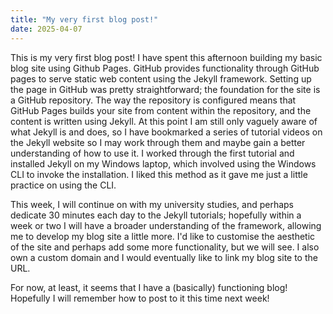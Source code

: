 ```yaml
---
title: "My very first blog post!"
date: 2025-04-07
---
```

This is my very first blog post! I have spent this afternoon building my basic blog site using Github Pages. GitHub provides functionality through GitHub pages to serve static web content using the Jekyll framework. Setting up the page in GitHub was pretty straightforward; the foundation for the site is a GitHub repository. The way the repository is configured means that GitHub Pages builds your site from content within the repository, and the content is written using Jekyll. At this point I am still only vaguely aware of what Jekyll is and does, so I have bookmarked a series of tutorial videos on the Jekyll website so I may work through them and maybe gain a better understanding of how to use it. I worked through the first tutorial and installed Jekyll on my Windows laptop, which involved using the Windows CLI to invoke the installation. I liked this method as it gave me just a little practice on using the CLI.

This week, I will continue on with my university studies, and perhaps dedicate 30 minutes each day to the Jekyll tutorials; hopefully within a week or two I will have a broader understanding of the framework, allowing me to develop my blog site a little more. I'd like to customise the aesthetic of the site and perhaps add some more functionality, but we will see. I also own a custom domain and I would eventually like to link my blog site to the URL.

For now, at least, it seems that I have a (basically) functioning blog! Hopefully I will remember how to post to it this time next week!
